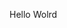Hello Wolrd
























































































































































































































































































































































































